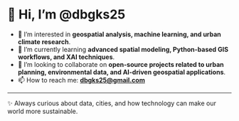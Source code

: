 # 👋 Hi, I’m @dbgks25  
- 👀 I’m interested in **geospatial analysis, machine learning, and urban climate research**.  
- 🌱 I’m currently learning **advanced spatial modeling, Python-based GIS workflows, and XAI techniques**.  
- 💞️ I’m looking to collaborate on **open-source projects related to urban planning, environmental data, and AI-driven geospatial applications**.  
- 📫 How to reach me: **dbgks25@gmail.com**  
---
✨ Always curious about data, cities, and how technology can make our world more sustainable.  


<!---
dbgks25/dbgks25 is a ✨ special ✨ repository because its `README.md` (this file) appears on your GitHub profile.
You can click the Preview link to take a look at your changes.
--->
